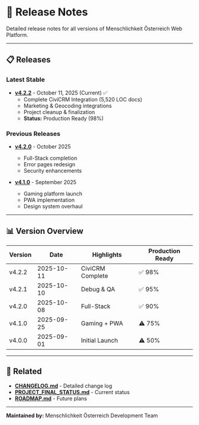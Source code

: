 # 🚀 Release Notes

Detailed release notes for all versions of Menschlichkeit Österreich Web Platform.

---

## 📋 Releases

### Latest Stable
- **[v4.2.2](v4.2.2.md)** - October 11, 2025 (Current) ✅
  - Complete CiviCRM Integration (5,520 LOC docs)
  - Marketing & Geocoding integrations
  - Project cleanup & finalization
  - **Status:** Production Ready (98%)

### Previous Releases
- **[v4.2.0](v4.2.0.md)** - October 2025
  - Full-Stack completion
  - Error pages redesign
  - Security enhancements

- **[v4.1.0](v4.1.0.md)** - September 2025
  - Gaming platform launch
  - PWA implementation
  - Design system overhaul

---

## 📊 Version Overview

| Version | Date | Highlights | Production Ready |
|---------|------|------------|------------------|
| v4.2.2 | 2025-10-11 | CiviCRM Complete | ✅ 98% |
| v4.2.1 | 2025-10-10 | Debug & QA | ✅ 95% |
| v4.2.0 | 2025-10-08 | Full-Stack | ✅ 90% |
| v4.1.0 | 2025-09-25 | Gaming + PWA | ⚠️ 75% |
| v4.0.0 | 2025-09-01 | Initial Launch | ⚠️ 50% |

---

## 🔗 Related

- **[CHANGELOG.md](../../CHANGELOG.md)** - Detailed change log
- **[PROJECT_FINAL_STATUS.md](../../PROJECT_FINAL_STATUS.md)** - Current status
- **[ROADMAP.md](../../ROADMAP.md)** - Future plans

---

**Maintained by:** Menschlichkeit Österreich Development Team
